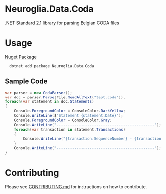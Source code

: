 # Neuroglia.Data.Coda

.NET Standard 2.1 library for parsing Belgian CODA files

# Usage

[Nuget Package](https://www.nuget.org/packages/Neuroglia.Data.Coda/)

```
  dotnet add package Neuroglia.Data.Coda
```

## Sample Code

```C#
var parser = new CodaParser();
var doc = parser.Parse(File.ReadAllText("test.coda"));
foreach(var statement in doc.Statements)
{
    Console.ForegroundColor = ConsoleColor.DarkYellow;
    Console.WriteLine($"Statement {statement.Date}");
    Console.ForegroundColor = ConsoleColor.Gray;
    Console.WriteLine("--------------------------------------------");
    foreach(var transaction in statement.Transactions)
    {
        Console.WriteLine("{transaction.SequenceNumber} - {transaction.Type} {transaction.Amount}");
    }
    Console.WriteLine("--------------------------------------------");
}
```

# Contributing

Please see [CONTRIBUTING.md](https://github.com/neuroglia-io/Coda/blob/master/CONTRIBUTING.md) for instructions on how to contribute.
